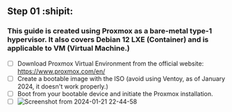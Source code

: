 ## Step 01 :shipit:
### This guide is created using Proxmox as a bare-metal type-1 hypervisor. It also covers Debian 12 LXE (Container) and is applicable to VM (Virtual Machine.)
- [ ] Download Proxmox Virtual Environment from the official website: https://www.proxmox.com/en/
- [ ] Create a bootable image with the ISO (avoid using Ventoy, as of January 2024, it doesn't work properly.)
- [ ] Boot from your bootable device and initiate the Proxmox installation.
- [ ] ![Screenshot from 2024-01-21 22-44-58](https://github.com/hispanicdevian/libreNMS-Guide/assets/135581442/9262fb42-2e6e-4f8f-b85a-33373305b6fa)

